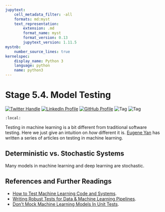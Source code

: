 ```yaml
---
jupytext:
    cell_metadata_filter: -all
    formats: md:myst
    text_representation:
        extension: .md
        format_name: myst
        format_version: 0.13
        jupytext_version: 1.11.5
mystnb:
    number_source_lines: true
kernelspec:
    display_name: Python 3
    language: python
    name: python3
---
```


# Stage 5.4. Model Testing

[![Twitter Handle](https://img.shields.io/badge/Twitter-@gaohongnan-blue?style=social&logo=twitter)](https://twitter.com/gaohongnan)
[![LinkedIn Profile](https://img.shields.io/badge/@gaohongnan-blue?style=social&logo=linkedin)](https://linkedin.com/in/gao-hongnan)
[![GitHub Profile](https://img.shields.io/badge/GitHub-gao--hongnan-lightgrey?style=social&logo=github)](https://github.com/gao-hongnan)
![Tag](https://img.shields.io/badge/Tag-Brain_Dump-red)
![Tag](https://img.shields.io/badge/Level-Beginner-green)

```{contents}
:local:
```

Testing in machine learning is a bit different from traditional software
testing. Here we just give an intuition on _how_ different it is.
[Eugene Yan](https://eugeneyan.com/) has written a series of articles on testing
in machine learning.

## Deterministic vs. Stochastic Systems

Many models in machine learning and deep learning are stochastic.

## References and Further Readings

-   [How to Test Machine Learning Code and Systems](https://eugeneyan.com/writing/testing-ml/).
-   [Writing Robust Tests for Data & Machine Learning Pipelines](https://eugeneyan.com/writing/testing-pipelines/).
-   [Don't Mock Machine Learning Models In Unit Tests](https://eugeneyan.com/writing/unit-testing-ml/).

